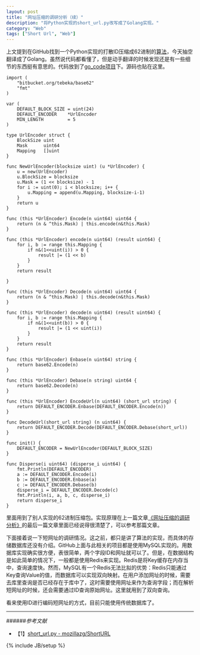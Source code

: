 ```yaml
---
layout: post
title: "网址压缩的调研分析（续）"
description: "将Python实现的short_url.py改写成了Golang实现。"
category: "Web"
tags: ["Short Url", "Web"]
---
```


上文提到在GitHub找到一个Python实现的打散ID压缩成62进制的[算法](https://github.com/mozillazg/ShortURL/blob/master/shorturl/libs/short_url.py#L51)，今天抽空翻译成了Golang。虽然说代码都看懂了，但是动手翻译的时候发现还是有一些细节的东西挺有意思的。代码放到了[go_code项目](https://github.com/mnhkahn/go_code/blob/master/short_url.go)下。源码也贴在这里。

	import (
		"bitbucket.org/tebeka/base62"
		"fmt"
	)
	
	var (
		DEFAULT_BLOCK_SIZE = uint(24)
		DEFAULT_ENCODER    *UrlEncoder
		MIN_LENGTH         = 5
	)
	
	type UrlEncoder struct {
		BlockSize uint
		Mask      uint64
		Mapping   []uint
	}
	
	func NewUrlEncoder(blocksize uint) (u *UrlEncoder) {
		u = new(UrlEncoder)
		u.BlockSize = blocksize
		u.Mask = (1 << blocksize) - 1
		for i := uint(0); i < blocksize; i++ {
			u.Mapping = append(u.Mapping, blocksize-i-1)
		}
		return u
	}
	
	func (this *UrlEncoder) Encode(n uint64) uint64 {
		return (n & ^this.Mask) | this.encode(n&this.Mask)
	}
	
	func (this *UrlEncoder) encode(n uint64) (result uint64) {
		for i, b := range this.Mapping {
			if n&(1<<uint(i)) > 0 {
				result |= (1 << b)
			}
		}
		return result
	
	}
	
	func (this *UrlEncoder) Decode(n uint64) uint64 {
		return (n & ^this.Mask) | this.decode(n&this.Mask)
	}
	
	func (this *UrlEncoder) decode(n uint64) (result uint64) {
		for i, b := range this.Mapping {
			if n&(1<<uint(b)) > 0 {
				result |= (1 << uint(i))
			}
		}
		return result
	}
	
	func (this *UrlEncoder) Enbase(n uint64) string {
		return base62.Encode(n)
	}
	
	func (this *UrlEncoder) Debase(n string) uint64 {
		return base62.Decode(n)
	}
	
	func (this *UrlEncoder) EncodeUrl(n uint64) (short_url string) {
		return DEFAULT_ENCODER.Enbase(DEFAULT_ENCODER.Encode(n))
	}
	
	func DecodeUrl(short_url string) (n uint64) {
		return DEFAULT_ENCODER.Decode(DEFAULT_ENCODER.Debase(short_url))
	}
	
	func init() {
		DEFAULT_ENCODER = NewUrlEncoder(DEFAULT_BLOCK_SIZE)
	}
	
	func Disperse(i uint64) (disperse_i uint64) {
		fmt.Println(DEFAULT_ENCODER)
		a := DEFAULT_ENCODER.Encode(i)
		b := DEFAULT_ENCODER.Enbase(a)
		c := DEFAULT_ENCODER.Debase(b)
		disperse_i = DEFAULT_ENCODER.Decode(c)
		fmt.Println(i, a, b, c, disperse_i)
		return disperse_i
	}

里面用到了别人实现的62进制压缩包。实现原理在上一篇文章[《网址压缩的调研分析》](http://blog.cyeam.com/web/2014/07/24/short_url)的最后一篇文章里面已经说得很清楚了，可以参考那篇文章。

下面接着说一下短网址的调研情况。这之前，都只是讲了算法的实现，而具体的存储数据库还没有介绍。GitHub上面与此相关的项目都是使用MySQL实现的。用数据库实现确实很方便，表很简单，两个字段ID和网址就可以了。但是，在数据结构是如此简单的情况下，一般都是使用Redis来实现。Redis是将Key缓存在内存当中，查询速度快。然而，MySQL有一个Redis无法比拟的优势：Redis只能通过Key查询Value的值，而数据库可以实现双向映射。在用户添加网址的时候，需要去库里查询是否已经存在于库中了，这时需要使用网址来作为查询字段；而在解析短网址的时候，还会需要通过ID查询原始网址。这里就用到了双向查询。

看来使用ID进行编码短网址的方式，目前只能使用传统数据库了。

---

######*参考文献*
+ 【1】[short_url.py - mozillazg/ShortURL](https://github.com/mozillazg/ShortURL/blob/master/shorturl/libs/short_url.py#L51)

{% include JB/setup %}